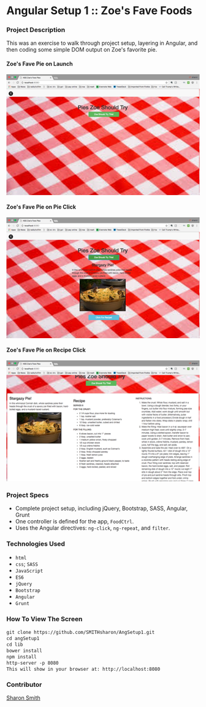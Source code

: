 # Angular Setup 1 :: Zoe's Fave Foods

### Project Description 

This was an exercise to walk through project setup, layering in Angular, and then coding some simple DOM output on Zoe's favorite pie. 

#### Zoe's Fave Pie on Launch 
![Zoe's Fave Pie on Launch](https://raw.githubusercontent.com/SMITHsharon/AngSetup1/zoeFood/screens/Zoe%20Pies%20on%20Launch%20.png)

#### Zoe's Fave Pie on Pie Click 
![Zoe's Fave Pie on Click](https://raw.githubusercontent.com/SMITHsharon/AngSetup1/zoeFood/screens/Zoe%20Pies%20on%20Try%20This%20Click.png)

#### Zoe's Fave Pie on Recipe Click 
![Zoe's Fave Pie on Recipe Click](https://raw.githubusercontent.com/SMITHsharon/AngSetup1/zoeFood/screens/Zoe%20Pies%20on%20Click%20Recipe.png)

### Project Specs
- Complete project setup, including jQuery, Bootstrap, SASS, Angular, Grunt
- One controller is defined for the app, `FoodCtrl`. 
- Uses the Angular directives: `ng-click`, `ng-repeat`, and `filter`. 


### Technologies Used
- `html`
- `css`; `SASS`
- `JavaScript`
- `ES6`
- `jQuery`
- `Bootstrap`
- `Angular`
- `Grunt`


### How To View The Screen 
```
git clone https://github.com/SMITHsharon/AngSetup1.git
cd angSetup1
cd lib
bower install
npm install
http-server -p 8080
This will show in your browser at: http://localhost:8080
```

### Contributor
[Sharon Smith](https://github.com/SMITHsharon)

